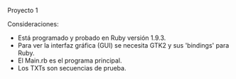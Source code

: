 Proyecto 1

Consideraciones:
 - Está programado y probado en Ruby versión 1.9.3.
 - Para ver la interfaz gráfica (GUI) se necesita GTK2 y sus 'bindings' para Ruby.
 - El Main.rb es el programa principal.
 - Los TXTs son secuencias de prueba.

